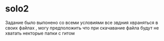 # solo2
Задание было выпонено со всеми условиями
все звдния хвраняться в своих файлах , могу предположить что при скачавание файла будут не хватать некторые папки с гитом 
